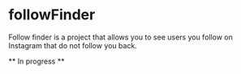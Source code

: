 # followFinder

Follow finder is a project that allows you to see users you follow on Instagram that do not follow you back.

** In progress **
